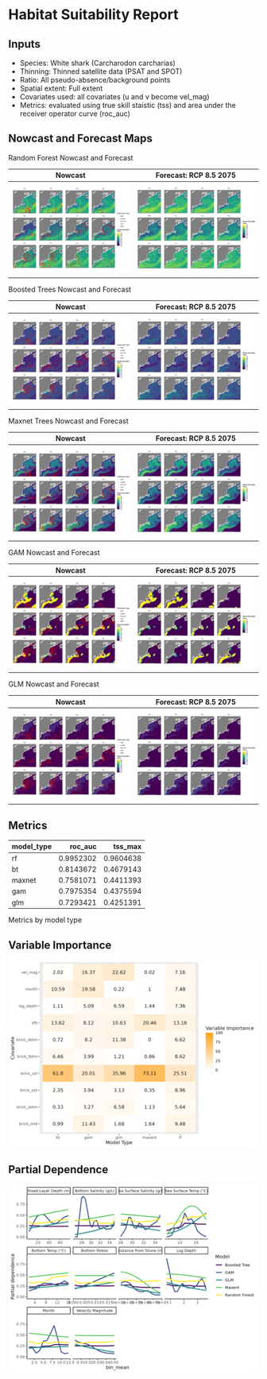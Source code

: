 Habitat Suitability Report
================

## Inputs

- Species: White shark (Carcharodon carcharias)
- Thinning: Thinned satellite data (PSAT and SPOT)
- Ratio: All pseudo-absence/background points
- Spatial extent: Full extent
- Covariates used: all covariates (u and v become vel_mag)
- Metrics: evaluated using true skill staistic (tss) and area under the
  receiver operator curve (roc_auc)

## Nowcast and Forecast Maps

Random Forest Nowcast and Forecast

| Nowcast | Forecast: RCP 8.5 2075 |
|:--:|:--:|
| ![](../../../../tidy_reports/versions/c11/000360/c11.000360.01_12_rf_compiled_casts.png) | ![](../../../../tidy_reports/versions/c11/000364/c11.000364.01_12_rf_compiled_casts.png) |

Boosted Trees Nowcast and Forecast

| Nowcast | Forecast: RCP 8.5 2075 |
|:--:|:--:|
| ![](../../../../tidy_reports/versions/c11/000360/c11.000360.01_12_bt_compiled_casts.png) | ![](../../../../tidy_reports/versions/c11/000364/c11.000364.01_12_bt_compiled_casts.png) |

Maxnet Trees Nowcast and Forecast

| Nowcast | Forecast: RCP 8.5 2075 |
|:--:|:--:|
| ![](../../../../tidy_reports/versions/c11/000360/c11.000360.01_12_maxent_compiled_casts.png) | ![](../../../../tidy_reports/versions/c11/000364/c11.000364.01_12_maxent_compiled_casts.png) |

GAM Nowcast and Forecast

| Nowcast | Forecast: RCP 8.5 2075 |
|:--:|:--:|
| ![](../../../../tidy_reports/versions/c11/000360/c11.000360.01_12_gam_compiled_casts.png) | ![](../../../../tidy_reports/versions/c11/000364/c11.000364.01_12_gam_compiled_casts.png) |

GLM Nowcast and Forecast

| Nowcast | Forecast: RCP 8.5 2075 |
|:--:|:--:|
| ![](../../../../tidy_reports/versions/c11/000360/c11.000360.01_12_glm_compiled_casts.png) | ![](../../../../tidy_reports/versions/c11/000364/c11.000364.01_12_glm_compiled_casts.png) |

## Metrics

| model_type |   roc_auc |   tss_max |
|:-----------|----------:|----------:|
| rf         | 0.9952302 | 0.9604638 |
| bt         | 0.8143672 | 0.4679143 |
| maxnet     | 0.7581071 | 0.4411393 |
| gam        | 0.7975354 | 0.4375594 |
| glm        | 0.7293421 | 0.4251391 |

Metrics by model type

## Variable Importance

![](m11.00036_tidy_compiled_files/figure-gfm/variable_importance-1.png)

## Partial Dependence

![](m11.00036_tidy_compiled_files/figure-gfm/partial_dependence-1.png)
